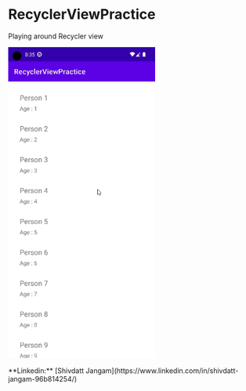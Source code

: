 # RecyclerViewPractice
Playing around Recycler view
<p float="middle">
    <img src="RecyclerGIf.gif" width="300">
</p>
**Linkedin:** [Shivdatt Jangam](https://www.linkedin.com/in/shivdatt-jangam-96b814254/)
